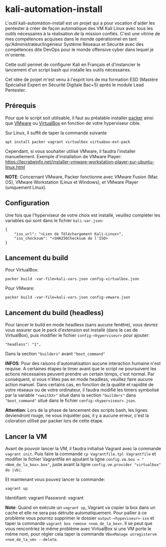 # kali-automation-install

L'outil kali-automation-install est un projet qui a pour vocation d'aider les pentester à créer de façon automatique des VM Kali Linux avec tous les outils nécessaires à la réalisation de la mission confiés.
C'est une vitrine de mes compétences acquises dans le monde opérationnel en tant qu'Administrateur/Ingénieur Système Réseaux et Sécurité avec des compétences dite DevOps pour le monde offensive cyber dans lequel
je m'oriente.

Cette outil permet de configurer Kali en Français et d'instancier le lancement d'un script bash qui installe les outils nécessaires.

Cet idée de projet m'est venu à l'esprit lors de ma formation ESD (Mastère Spécialisé Expert en Sécurité Digitale Bac+5) après le module Lead Pentester.

## Prérequis
Pour que le script soit utilisable, il faut au préalable installer [packer](https://www.packer.io/) ainsi que [VMware](https://www.vmware.com/products/workstation-player/workstation-player-evaluation.html) ou [VirtualBox](https://www.virtualbox.org/) en fonction de votre hyperviseur cible.

Sur Linux, il suffit de taper la commande suivante
```
apt install packer vagrant virtualbox virtuabox-ext-pack
```
Cependant, si vous souhaiter utilisé VMware, il faudra l'installer manuellement.
Exemple d'installation de VMware Player: https://lecrabeinfo.net/installer-vmware-workstation-player-sur-ubuntu-linux.html

**NOTE**: Concernant VMware, Packer fonctionne avec VMware Fusion (Mac OS), VMware Workstation (Linux et Windows), et VMware Player (uniquement Linux).

## Configuration

Une fois que l'hyperviseur de votre choix est installé, veuillez compléter les variables qui sont dans le fichier `kali-var.json`:
```
{
    "iso_url": "<Lien de Téléchargement Kali-Linux>",
    "iso_checksum": "<SHA256Checksum de l'ISO>
}
```

## Lancement du build

Pour VirtualBox:
```
packer build -var-file=kali-vars.json config-virtualbox.json
```

Pour VMware:
```
packer build -var-file=kali-vars.json config-vmware.json
```

## Lancement du build (headless)

Pour lancer le build en mode headless (sans aucune fenêtre), vous devrez vous assurer que le pack d'extension est installé (dans le cas de VirtualBox), puis modifier le fichier `config-<hyperviseur>` pour ajouter:
```
"headless": "1",
```
Dans la section `"builders"` avant `"boot_command"`

**INFOS**: Pour des raisons d'automatisation aucune interaction humaine n'est requise. A certaines étapes le timer avant que le script ne poursuivent les actions nécessaires peuvent prendre un certain temps, c'est normal. Par conséquent, si vous n'êtes pas en mode headless, veuillez faire aucune action manuel.
Dans certains cas, en fonction de la qualité et rapidité de votre réseaux ou de votre ordinateur, il faudra modifié les timers symbolisé par la variable `"<waitXX>"` situé dans la section `"builders"` dans `"boot_command"` situé dans le fichier `config-<hyperviseur>.json`.

**Attention**: Lors de la phase de lancement des scripts bash, les lignes deviendront rouge, ne vous inquiéter pas, il y a aucune erreur, c'est la coloration utilisé par packer lors de cette étape.

## Lancer la VM

Avant de pouvoir lancer la VM, il faudra initialisé Vagrant avec la commande `vagrant init`.
Puis faire la commande `cp Vagrantfile.tpl Vagrantfile` et modifier le fichier Vagrantfile en ajoutant la ligne `config.vm.box = "<Nom_de_la_box>.box"`, juste avant la ligne `config.vm.provider "virtualbox" do |vb|`.

Et maintenant vous pouvez lancer la commande:

```
vagrant up
```

Identifiant: vagrant
Password: vagrant

**Note**: Quand on exécute un `vagrant up`, Vagrant va copier la box dans un cache et elle ne sera pas détruite automatiquement.
Pour pallier à ce problème vous pourrez supprimer le dossier `output-<hypeviseur>-iso` et taper la commande `vagrant box remove <nom_de_la_box>`.
Il se peut que vous rencontriez le même problème avec VirtualBox si une VM porte le même nom, pour régler cela taper la commande `VBoxManage unregistervm <nom_de_la_vm> --delete`.
